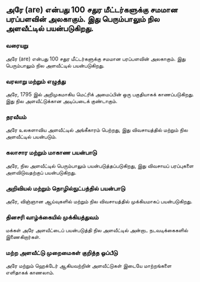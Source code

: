 ## அரே (are) என்பது 100 சதுர மீட்டர்களுக்கு சமமான பரப்பளவின் அலகாகும். இது பெரும்பாலும் நில அளவீட்டில் பயன்படுகிறது.

### வரையறு
அரே (are) என்பது 100 சதுர மீட்டர்களுக்கு சமமான பரப்பளவின் அலகாகும். இது பெரும்பாலும் நில அளவீட்டில் பயன்படுகிறது.

### வரலாறு மற்றும் எழுத்து
அரே, 1795 இல் அறிமுகமாகிய மெட்ரிக் அமைப்பின் ஒரு பகுதியாகக் காணப்படுகிறது. இது நில அளவீட்டுக்கான அடிப்படைக் குண்டாகும்.

### தரவீயம்
அரே உலகளாவிய அளவீட்டில் அங்கீகாரம் பெற்றது, இது விவசாயத்தில் மற்றும் நில அளவீட்டில் பயன்படும்.

### கலாசார மற்றும் மாகாண பயன்பாடு
அரே, நில அளவீட்டில் பெரும்பாலும் பயன்படுத்தப்படுகிறது, இது விவசாயப் பரப்புகளை அளவிடுவதற்குப் பயன்படுகிறது.

### அறிவியல் மற்றும் தொழில்நுட்பத்தில் பயன்பாடு
அரே, விஞ்ஞான ஆய்வுகளில் மற்றும் நில விவசாயத்தில் முக்கியமாகப் பயன்படுகிறது.

### தினசரி வாழ்க்கையில் முக்கியத்துவம்
மக்கள் அரே அளவீட்டைப் பயன்படுத்தி நில அளவீட்டில் அன்றாட நடவடிக்கைகளில் இணைகிறார்கள்.

### மற்ற அளவீட்டு முறைமைகள் குறித்த ஒப்பீடு
அரே மற்றும் ஹெக்டேர் ஆகியவற்றின் அளவீட்டுகள் இடையே மாற்றங்களை எளிதாகக் காணலாம்.

